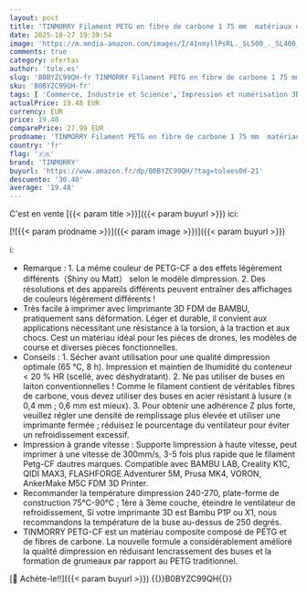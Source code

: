 ```yaml
---
layout: post
title: 'TINMORRY Filament PETG en fibre de carbone 1 75 mm  matériaux d impression 3D pour imprimante 3D FDM  bobine de 1 kg  Noir'
date: 2025-10-27 19:39:54
image: 'https://m.media-amazon.com/images/I/41nmyllPsRL._SL500_._SL400_.jpg'
comments: true
category: ofertas
author: 'tole.es'
slug: 'B0BYZC99QH-fr TINMORRY Filament PETG en fibre de carbone 1 75 mm...'
sku: 'B0BYZC99QH-fr'
tags: [ 'Commerce, Industrie et Science','Impression et numérisation 3D','Matériaux dimpression 3D','Matériaux dimpression 3D en filament','tinmorry','🇫🇷', ]
actualPrice: 19.48 EUR
currency: EUR
price: 19.48
comparePrice: 27.99 EUR
prodname: 'TINMORRY Filament PETG en fibre de carbone 1 75 mm  matériaux d impression 3D pour imprimante 3D FDM  bobine de 1 kg  Noir'
country: 'fr'
flag: '🇫🇷'
brand: 'TINMORRY'
buyurl: 'https://www.amazon.fr/dp/B0BYZC99QH/?tag=tolees0d-21'
descuento: '30.40'
average: '19.48'
---
```


C'est en vente [{{< param title >}}]({{< param buyurl >}}) ici:

[![{{< param prodname >}}]({{< param image >}})]({{< param buyurl >}})

ℹ️:

- Remarque : 1. La même couleur de PETG-CF a des effets légèrement différents（Shiny ou Matt） selon le modèle dimpression. 2. Des résolutions et des appareils différents peuvent entraîner des affichages de couleurs légèrement différents !
- Très facile à imprimer avec limprimante 3D FDM de BAMBU, pratiquement sans déformation. Léger et durable, il convient aux applications nécessitant une résistance à la torsion, à la traction et aux chocs. Cest un matériau idéal pour les pièces de drones, les modèles de course et diverses pièces fonctionnelles.
- Conseils : 1. Sécher avant utilisation pour une qualité dimpression optimale (65 °C, 8 h). Impression et maintien de lhumidité du conteneur < 20 % HR (scellé, avec déshydratant). 2. Ne pas utiliser de buses en laiton conventionnelles ! Comme le filament contient de véritables fibres de carbone, vous devez utiliser des buses en acier résistant à lusure (≥ 0,4 mm ; 0,6 mm est mieux). 3. Pour obtenir une adhérence Z plus forte, veuillez régler une densité de remplissage plus élevée et utiliser une imprimante fermée ; réduisez le pourcentage du ventilateur pour éviter un refroidissement excessif.
- Impression à grande vitesse : Supporte limpression à haute vitesse, peut imprimer à une vitesse de 300mm/s, 3-5 fois plus rapide que le filament Petg-CF dautres marques. Compatible avec BAMBU LAB, Creality K1C, QIDI MAX3, FLASHFORGE Adventurer 5M, Prusa MK4, VORON, AnkerMake M5C FDM 3D Printer.
- Recommander la température dimpression 240-270, plate-forme de construction 75℃-90℃ ; 1ère à 3ème couche, éteindre le ventilateur de refroidissement, Si votre imprimante 3D est Bambu P1P ou X1, nous recommandons la température de la buse au-dessus de 250 degrés.
- TINMORRY PETG-CF est un matériau composite composé de PETG et de fibres de carbone. La nouvelle formule a considérablement amélioré la qualité dimpression en réduisant lencrassement des buses et la formation de grumeaux par rapport au PETG traditionnel.

[🛒 Achète-le!!]({{< param buyurl >}})
{{<world>}}B0BYZC99QH{{</world>}}
